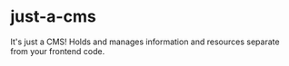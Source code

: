 # just-a-cms
It's just a CMS! Holds and manages information and resources separate from your frontend code.
